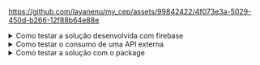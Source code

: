 https://github.com/layanenu/my_cep/assets/99842422/4f073e3a-5029-450d-b266-12f88b64e88e


<details>

<summary>Como testar a solução desenvolvida com firebase</summary>


* Tenha uma conta no Firebase e crie um projeto.
* No console do Firebase, adicione o seu aplicativo Flutter e siga as instruções para adicionar o Firebase ao seu projeto Flutter.
* No console do Firebase, habilite o método de autenticação que deseja utilizar (por exemplo, e-mail/senha.
* No diretório raiz do seu projeto Flutter, crie um arquivo chamado .env. Este arquivo não deve ser versionado (adicionado ao .gitignore) para manter as variáveis sensíveis seguras.
* No Firebase Console, obtenha as informações necessárias como a URL base (_url), o recurso (_resource) e a chave de API (_apiKey).
* Adicione essas informações ao arquivo .env. Por exemplo:

```
API_URL=https://identitytoolkit.googleapis.com/v1/
API_RESOURCE=accounts:
API_KEY=your_api_key_here
```

* No arquivo pubspec.yaml, adicione o pacote flutter_dotenv na seção dependencies: Execute flutter pub get para instalar o pacote.
* No AuthProvider, importe o pacote flutter_dotenv e carregue as variáveis do arquivo .env
* Substitua as variáveis _url, _resource e _apiKey diretamente pelo uso das variáveis carregadas do .env
* Após integrar as variáveis do Firebase no AuthProvider, teste as funcionalidades de cadastro (signUp) e login (signIn) para garantir que o processo de autenticação está funcionando corretamente com as variáveis corretas do Firebase.
* Chame o método signUp do AuthProvider passando um e-mail e senha válidos e verifique se a mensagem de sucesso Usuário cadastrado com sucesso! é exibida após um cadastro bem-sucedido.
* Chame o método signIn do AuthProvider passando o e-mail e senha do usuário cadastrado e verifique se a mensagem de sucesso Usuário cadastrado com sucesso! é exibida após um login bem-sucedido.

</details>

<details>

<summary>Como testar o consumo de uma API externa</summary>

* No arquivo pubspec.yaml do seu projeto Flutter, adicione a dependência Dio;
* Depois, execute o comando para atualizar as dependências: flutter pub get
* Crie a classe CepDataSource

```
import 'package:dio/dio.dart';

abstract class CepDataSource {
  Future<String> pesquisarCep(String cep);
}

class CepDataSourceImpl {
  final Dio dio;

  CepDataSourceImpl(this.dio);


  Future<String> pesquisarCep(String cep) async {
    final response = await dio.get('https://viacep.com.br/ws/$cep/json/');
    if (response.statusCode == 200 && response.data['erro'] == null) {
      final data = response.data;
      return 'Endereço: ${data['logradouro']}, ${data['bairro']}, ${data['localidade']}, ${data['uf']}';
    } else {
      return 'CEP não encontrado.';
    }
  }
}
```
* Testando a API: Você pode testar manualmente a implementação criando uma instância de Dio e chamando o método pesquisarCep.

```
void main() async {
  final dio = Dio();
  final cepDataSource = CepDataSourceImpl(dio);

  String result = await cepDataSource.pesquisarCep('01001000');
  print(result); // Exemplo de saída: "Endereço: Praça da Sé, Sé, São Paulo, SP"
}

```
* Ou você pode fazer testes automatizados como os testes implementados nesse repositório, no link abaixo:

```
https://github.com/layanenu/my_cep/blob/main/test/cep_service_test.dart
```
* Tratamento de Respostas

Códigos de Status Comuns:
200 OK: A requisição foi bem-sucedida e o CEP foi encontrado.
400 Bad Request: A requisição foi malformada.
404 Not Found: O endpoint não foi encontrado (uso incorreto da URL).
500 Internal Server Error: Erro no servidor da API.

Tratamento de Erros Comuns:
Erro 400: Verifique se o formato do CEP está correto (8 dígitos).
Erro 500: Tente novamente mais tarde. Pode ser um problema temporário no servidor da API.

</details>

<details>

<summary>Como testar a solução com o package</summary>

### Como usar o package cepService

* Adicione às dependências do seu projeto no arquivo pubspec.yaml

```
 my_cep_pk:
    git:
      url: https://github.com/layanenu/my_cep_pk.git
      ref: main
```

* Para baixar as dependências rode o comando `flutter pub get`
* Importe o arquivo package onde irá utilizar as funções contidas no package.


### Testando o package cepService na aplicacão my_cep

* Comece clonando o projeto
  
```
git clone https://github.com/layanenu/my_cep.git
```

* Instale as dependências do projeto

```
flutter pub get
```

* Execute a aplicação em um simulador android ou ios
* Depois de fazer signup e signin, busque um endereço através do cep
* Deve buscar corretamente o endereço 
* Deve salvar o endereço no armazenamento local do dispositivo
* Ao sair e retornar ao app, o último endereço buscado deve estar salvo pois o package possui a função de busca de endereço e armazenamento do último endereço buscado


</details>
